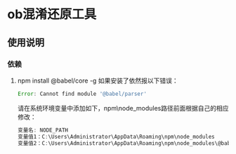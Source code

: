 # ob混淆还原工具

## 使用说明
### 依赖
1. npm install @babel/core -g
    如果安装了依然报以下错误：
    ```javascript
    Error: Cannot find module '@babel/parser'
    ```
    请在系统环境变量中添加如下，npm\node_modules路径前面根据自己的相应修改：
    ```javascript
    变量名: NODE_PATH
    变量值1：C:\Users\Administrator\AppData\Roaming\npm\node_modules
    变量值2：C:\Users\Administrator\AppData\Roaming\npm\node_modules\@babel\core\node_modules
    ```
